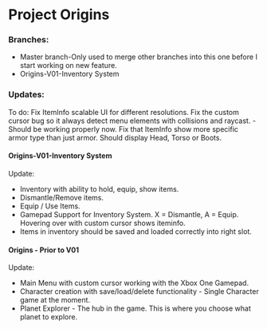 # Project Origins

### Branches:
* Master branch-Only used to merge other branches into this one before I start working on new feature.
* Origins-V01-Inventory System



### Updates:

To do:
Fix ItemInfo scalable UI for different resolutions.
Fix the custom cursor bug so it always detect menu elements with collisions and raycast. - Should be working properly now.
Fix that ItemInfo show more specific armor type than just armor. Should display Head, Torso or Boots.

#### Origins-V01-Inventory System

Update:
* Inventory with ability to hold, equip, show items.
* Dismantle/Remove items.
* Equip / Use Items.
* Gamepad Support for Inventory System. X = Dismantle, A = Equip. Hovering over with custom cursor shows iteminfo.
* Items in inventory should be saved and loaded correctly into right slot.


#### Origins - Prior to V01

Update:
* Main Menu with custom cursor working with the Xbox One Gamepad.
* Character creation with save/load/delete functionality - Single Character game at the moment.
* Planet Explorer - The hub in the game. This is where you choose what planet to explore.

